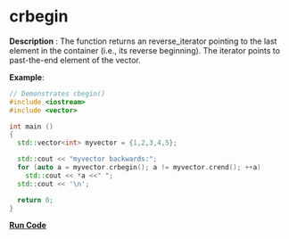 # crbegin

**Description** : The function returns an reverse_iterator pointing to the last element in the container (i.e., its reverse beginning). The iterator points to past-the-end element of the vector.

**Example**:
```cpp
// Demonstrates cbegin() 
#include <iostream>
#include <vector>

int main ()
{
  std::vector<int> myvector = {1,2,3,4,5};

  std::cout << "myvector backwards:";
  for (auto a = myvector.crbegin(); a != myvector.crend(); ++a)
    std::cout << *a <<" ";
  std::cout << '\n';

  return 0;
}
```
**[Run Code](https://rextester.com/HOY41620)**


